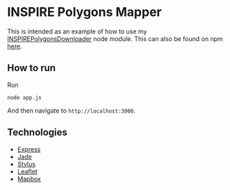 # INSPIRE Polygons Mapper

This is intended as an example of how to use my [INSPIREPolygonsDownloader](https://github.com/robert-waggott/INSPIREPolygonsDownloader) node module. This can also be found on npm [here](https://www.npmjs.com/package/inspirepolygonsdownloader). 

## How to run

Run

```
node app.js
```

And then navigate to `http://localhost:3000`.

## Technologies

* [Express](https://www.npmjs.com/package/express)
* [Jade](https://www.npmjs.com/package/jade)
* [Stylus](https://github.com/learnboost/stylus)
* [Leaflet](https://www.npmjs.com/package/leaflet)
* [Mapbox](https://www.mapbox.com/mapbox.js/example/v1.0.0/plain-leaflet/)